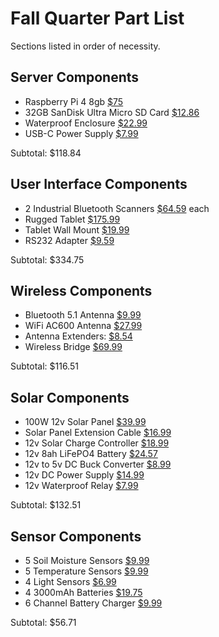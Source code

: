 # Fall Quarter Part List
Sections listed in order of necessity.

## Server Components
- Raspberry Pi 4 8gb [$75](https://www.pishop.us/product/raspberry-pi-4-model-b-8gb/)
- 32GB SanDisk Ultra Micro SD Card [$12.86](https://www.amazon.com/dp/B08J4HJ98L)
- Waterproof Enclosure [$22.99](https://www.amazon.com/dp/B0BZR4VPRF)
- USB-C Power Supply [$7.99](https://www.amazon.com/dp/B07W8XHMJZ)

Subtotal: $118.84

## User Interface Components
- 2 Industrial Bluetooth Scanners [$64.59](https://www.amazon.com/dp/B0C6JPWVNV) each
- Rugged Tablet [$175.99](https://www.amazon.com/dp/B0CQ1KW4C6)
- Tablet Wall Mount [$19.99](https://www.amazon.com/dp/B0CSD2X9H9)
- RS232 Adapter [$9.59](https://www.amazon.com/dp/B0769DVQM1)

Subtotal: $334.75

## Wireless Components
- Bluetooth 5.1 Antenna [$9.99](https://www.amazon.com/dp/B09KG7QQ5V)
- WiFi AC600 Antenna [$27.99](https://www.amazon.com/dp/B08NPX2X4Z)
- Antenna Extenders: [$8.54](https://www.amazon.com/dp/B0BRNN8FP3)
- Wireless Bridge [$69.99](https://www.amazon.com/dp/B0B6B5XL9F)

Subtotal: $116.51

## Solar Components
- 100W 12v Solar Panel [$39.99](https://www.amazon.com/dp/B08SWJK87H)
- Solar Panel Extension Cable [$16.99](https://www.amazon.com/dp/B0CDZVMBP8)
- 12v Solar Charge Controller [$18.99](https://www.amazon.com/dp/B07NPDWZJ7)
- 12v 8ah LiFePO4 Battery [$24.57](https://www.amazon.com/dp/B0CMTKSYGT)
- 12v to 5v DC Buck Converter [$8.99](https://www.amazon.com/dp/B07Y2V1F8V)
- 12v DC Power Supply [$14.99](https://www.amazon.com/dp/B0BCWX2FDC)
- 12v Waterproof Relay [$7.99](https://www.amazon.com/dp/B0D87QZV2J)

Subtotal: $132.51

## Sensor Components
- 5 Soil Moisture Sensors [$9.99](https://www.amazon.com/dp/B07SYBSHGX)
- 5 Temperature Sensors [$9.99](https://www.amazon.com/dp/B0CGT4LJYK)
- 4 Light Sensors [$6.99](https://www.amazon.com/dp/B0BXKJPV67)
- 4 3000mAh Batteries [$19.75](https://www.amazon.com/dp/B0D5R1MTZ1)
- 6 Channel Battery Charger [$9.99](https://www.amazon.com/dp/B074M77J5M)

Subtotal: $56.71
